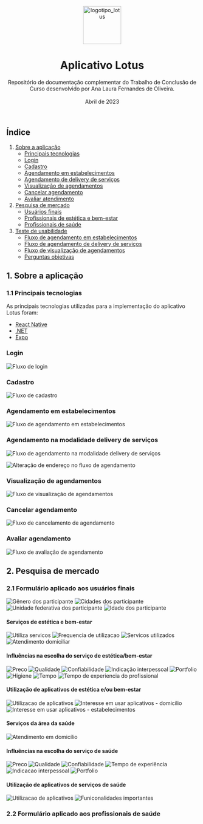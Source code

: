 <p align="center">
  <img src="resources\images\Aplicativo\logo.png" alt="logotipo_lotus" width="auto" height="100">
  <h1 align="center">Aplicativo Lotus</h1>
  <p align="center">
    Repositório de documentação complementar do Trabalho de Conclusão de Curso desenvolvido por Ana Laura Fernandes de Oliveira.
    <br /><br />
    Abril de 2023
  </p>
</p>

<br />

## Índice

1. [Sobre a aplicação](#sobre-a-aplicação)
    - [Principais tecnologias](#principais-tecnologias)
    - [Login](#login)
    - [Cadastro](#cadastro)
    - [Agendamento em estabelecimentos](#agendamento-estabelecimentos)
    - [Agendamento de delivery de serviços](#agendamento-personalizado)
    - [Visualização de agendamentos](#agenda)
    - [Cancelar agendamento](#cancelamento)
    - [Avaliar atendimento](#avaliação)
2. [Pesquisa de mercado](#pesquisa-mercado)
    - [Usuários finais](#usuarios)
    - [Profissionais de estética e bem-estar](#profissionais-estetica)
    - [Profissionais de saúde](#profissionais-saude)
3. [Teste de usabilidade](#teste-usabilidade)
    - [Fluxo de agendamento em estabelecimentos](#teste-agendamento-estabelecimentos)
    - [Fluxo de agendamento de delivery de serviços](#teste-agendamento-personalizado)
    - [Fluxo de visualização de agendamentos](#teste-visualização-de-agendamentos)
    - [Perguntas objetivas](#objetivas)


## 1. Sobre a aplicação
### 1.1 Principais tecnologias
As principais tecnologias utilizadas para a implementação do aplicativo Lotus foram:
- [React Native](https://reactnative.dev/)
- [.NET](https://dotnet.microsoft.com/pt-br/)
- [Expo](https://expo.dev/)

### Login
![Fluxo de login](https://github.com/analaurafernandes/lotus-documentation/blob/main/resources/images/Fluxos/login.png?raw=true)

### Cadastro
![Fluxo de cadastro](https://github.com/analaurafernandes/lotus-documentation/blob/main/resources/images/Fluxos/cadastro.png?raw=true)

### Agendamento em estabelecimentos 
![Fluxo de agendamento em estabelecimentos](https://github.com/analaurafernandes/lotus-documentation/blob/main/resources/images/Fluxos/agendamento_estabelecimento.png?raw=true)

### Agendamento na modalidade delivery de serviços
![Fluxo de agendamento na modalidade delivery de serviços](https://github.com/analaurafernandes/lotus-documentation/blob/main/resources/images/Fluxos/agendamento_delivery.png?raw=true)

![Alteração de endereço no fluxo de agendamento](https://github.com/analaurafernandes/lotus-documentation/blob/main/resources/images/Fluxos/alterar_endereco.png?raw=true)

### Visualização de agendamentos
![Fluxo de visualização de agendamentos](https://github.com/analaurafernandes/lotus-documentation/blob/main/resources/images/Fluxos/visualizar_agendamento.png?raw=true)

### Cancelar agendamento
![Fluxo de cancelamento de agendamento](https://github.com/analaurafernandes/lotus-documentation/blob/main/resources/images/Fluxos/cancelar.png?raw=true)

### Avaliar agendamento
![Fluxo de avaliação de agendamento](https://github.com/analaurafernandes/lotus-documentation/blob/main/resources/images/Fluxos/avaliacao.png?raw=true)

## 2. Pesquisa de mercado
### 2.1 Formulário aplicado aos usuários finais
![Gênero dos participante](https://github.com/analaurafernandes/lotus-documentation/blob/main/resources/images/Pesquisa_de_Mercado/Usuários/Estetica_e_bem-estar/genero.png?raw=true)
![Cidades dos participante](https://github.com/analaurafernandes/lotus-documentation/blob/main/resources/images/Pesquisa_de_Mercado/Usuários/Estetica_e_bem-estar/cidades.png?raw=true)
![Unidade federativa dos participante](https://github.com/analaurafernandes/lotus-documentation/blob/main/resources/images/Pesquisa_de_Mercado/Usuários/Estetica_e_bem-estar/uf.png?raw=true)
![Idade dos participante](https://github.com/analaurafernandes/lotus-documentation/blob/main/resources/images/Pesquisa_de_Mercado/Usuários/Estetica_e_bem-estar/idade.png?raw=true)

#### Serviços de estética e bem-estar
![Utiliza servicos](https://github.com/analaurafernandes/lotus-documentation/blob/main/resources/images/Pesquisa_de_Mercado/Usuários/Estetica_e_bem-estar/utiliza_servicos.png?raw=true)
![Frequencia de utilizacao](https://github.com/analaurafernandes/lotus-documentation/blob/main/resources/images/Pesquisa_de_Mercado/Usuários/Estetica_e_bem-estar/frequencia_utilizacao.png?raw=true)
![Servicos utilizados](https://github.com/analaurafernandes/lotus-documentation/blob/main/resources/images/Pesquisa_de_Mercado/Usuários/Estetica_e_bem-estar/servicos_utilizados.png?raw=true)
![Atendimento domiciliar](https://github.com/analaurafernandes/lotus-documentation/blob/main/resources/images/Pesquisa_de_Mercado/Usuários/Estetica_e_bem-estar/atendimento_domiciliar.png?raw=true)

#### Influências na escolha do serviço de estética/bem-estar
![Preco](https://github.com/analaurafernandes/lotus-documentation/blob/main/resources/images/Pesquisa_de_Mercado/Usuários/Estetica_e_bem-estar/preco.png?raw=true)
![Qualidade](https://github.com/analaurafernandes/lotus-documentation/blob/main/resources/images/Pesquisa_de_Mercado/Usuários/Estetica_e_bem-estar/qualidade.png?raw=true)
![Confiabilidade](https://github.com/analaurafernandes/lotus-documentation/blob/main/resources/images/Pesquisa_de_Mercado/Usuários/Estetica_e_bem-estar/confiabilidade.png?raw=true)
![Indicação interpessoal](https://github.com/analaurafernandes/lotus-documentation/blob/main/resources/images/Pesquisa_de_Mercado/Usuários/Estetica_e_bem-estar/indicacao.png?raw=true)
![Portfolio](https://github.com/analaurafernandes/lotus-documentation/blob/main/resources/images/Pesquisa_de_Mercado/Usuários/Estetica_e_bem-estar/portfolio.png?raw=true)
![Higiene](https://github.com/analaurafernandes/lotus-documentation/blob/main/resources/images/Pesquisa_de_Mercado/Usuários/Estetica_e_bem-estar/higiene.png?raw=true)
![Tempo](https://github.com/analaurafernandes/lotus-documentation/blob/main/resources/images/Pesquisa_de_Mercado/Usuários/Estetica_e_bem-estar/tempo.png?raw=true)
![Tempo de experiencia do profissional](https://github.com/analaurafernandes/lotus-documentation/blob/main/resources/images/Pesquisa_de_Mercado/Usuários/Estetica_e_bem-estar/experiencia.png?raw=true)


#### Utilização de aplicativos de estética e/ou bem-estar
![Utilizacao de aplicativos](https://github.com/analaurafernandes/lotus-documentation/blob/main/resources/images/Pesquisa_de_Mercado/Usuários/Estetica_e_bem-estar/utilizacao_aplicativo.png?raw=true)
![Interesse em usar aplicativos - domicilio](https://github.com/analaurafernandes/lotus-documentation/blob/main/resources/images/Pesquisa_de_Mercado/Usuários/Estetica_e_bem-estar/interesse.png?raw=true)
![Interesse em usar aplicativos - estabelecimentos](https://github.com/analaurafernandes/lotus-documentation/blob/main/resources/images/Pesquisa_de_Mercado/Usuários/Estetica_e_bem-estar/interesse02.png?raw=true)

#### Serviços da área da saúde
![Atendimento em domicílio](https://github.com/analaurafernandes/lotus-documentation/blob/main/resources/images/Pesquisa_de_Mercado/Usuários/Saúde/saude_domicilio.png?raw=true)

#### Influências na escolha do serviço de saúde
![Preco](https://github.com/analaurafernandes/lotus-documentation/blob/main/resources/images/Pesquisa_de_Mercado/Usuários/Saúde/preco.png?raw=true)
![Qualidade](https://github.com/analaurafernandes/lotus-documentation/blob/main/resources/images/Pesquisa_de_Mercado/Usuários/Saúde/qualidade.png?raw=true)
![Confiabilidade](https://github.com/analaurafernandes/lotus-documentation/blob/main/resources/images/Pesquisa_de_Mercado/Usuários/Saúde/confiabilidade.png?raw=true)
![Tempo de experiência](https://github.com/analaurafernandes/lotus-documentation/blob/main/resources/images/Pesquisa_de_Mercado/Usuários/Saúde/experiencia.png?raw=true)
![Indicacao interpessoal](https://github.com/analaurafernandes/lotus-documentation/blob/main/resources/images/Pesquisa_de_Mercado/Usuários/Saúde/indicacao.png?raw=true)
![Portfolio](https://github.com/analaurafernandes/lotus-documentation/blob/main/resources/images/Pesquisa_de_Mercado/Usuários/Saúde/portfolio.png?raw=true)

#### Utilização de aplicativos de serviços de saúde
![Utilizacao de aplicativos](https://github.com/analaurafernandes/lotus-documentation/blob/main/resources/images/Pesquisa_de_Mercado/Usuários/Saúde/utilizacao_aplicativo.png?raw=true)
![Funiconalidades importantes](https://github.com/analaurafernandes/lotus-documentation/blob/main/resources/images/Pesquisa_de_Mercado/Usuários/Saúde/funcionalidades_importantes.png?raw=true)


### 2.2 Formulário aplicado aos profissionais de saúde
